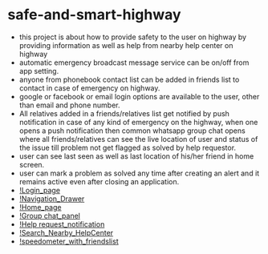 # safe-and-smart-highway


* this project is about how to provide safety to the user on highway by providing information as well as help from nearby help center on highway
* automatic emergency broadcast message service can be on/off from app setting.
* anyone from phonebook contact list can be added in friends list to contact in case of emergency on highway.
* google or facebook or email login options are available to the user, other than email and phone number.
* All relatives added in a friends/relatives list get notified by push notification in case of any kind of emergency on the highway, when one opens a push notification then common whatsapp group chat opens where all friends/relatives can see the live location of user and status of the issue till problem not get flagged as solved by help requestor.
* user can see last seen as well as last location of his/her friend in home screen.
* user can mark a problem as solved any time after creating an alert and it remains active even after closing an application.
* [!Login_page](https://github.com/akash1202/safe-and-smart-highway/blob/scalability_needed/images/loginpage.png)
* [!Navigation_Drawer](https://github.com/akash1202/safe-and-smart-highway/blob/scalability_needed/images/navigation_drawer.png) 
* [!Home_page](https://github.com/akash1202/safe-and-smart-highway/blob/scalability_needed/images/homepage.png)
* [!Group chat_panel](https://github.com/akash1202/safe-and-smart-highway/blob/scalability_needed/images/group_chat_panel.png)
* [!Help request_notification](https://github.com/akash1202/safe-and-smart-highway/blob/scalability_needed/images/help_request_notification.png)
* [!Search_Nearby_HelpCenter](https://github.com/akash1202/safe-and-smart-highway/blob/scalability_needed/images/search_nearby_help_center.png)
* [!speedometer_with_friendslist](https://github.com/akash1202/safe-and-smart-highway/blob/scalability_needed/images/speedometer_with_friendslist.png)
